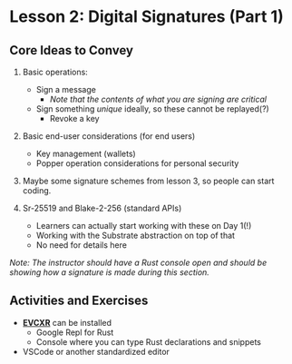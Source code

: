 # Lesson 2: Digital Signatures (Part 1)

## Core Ideas to Convey

1. Basic operations:
    - Sign a message
        - *Note that the contents of what you are signing are critical*
    - Sign something *unique* ideally, so these cannot be replayed(?)
        - Revoke a key

2. Basic end-user considerations (for end users)
    - Key management (wallets)
    - Popper operation considerations for personal security

3. Maybe some signature schemes from lesson 3, so people can start coding.

4. Sr-25519 and Blake-2-256 (standard APIs)
    * Learners can actually start working with these on Day 1(!)
    * Working with the Substrate abstraction on top of that
    * No need for details here

*Note: The instructor should have a Rust console open and should be showing how a signature is made during this section.*

## Activities and Exercises

* **[EVCXR](https://github.com/google/evcxr)** can be installed
    * Google Repl for Rust
    * Console where you can type Rust declarations and snippets
* VSCode or another standardized editor

